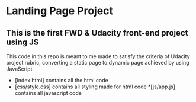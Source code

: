 # Landing Page Project

## This is the first FWD & Udacity front-end project using JS

This code in this repo is meant to me made to satisfy the criteria of Udacity project rubric, converting a static page to dynamic page achieved by using JavaScript

- [index.html]
  contains all the html code
- [css/style.css]
  contains all styling made for html code \*[js/app.js]
  contains all javascript code
